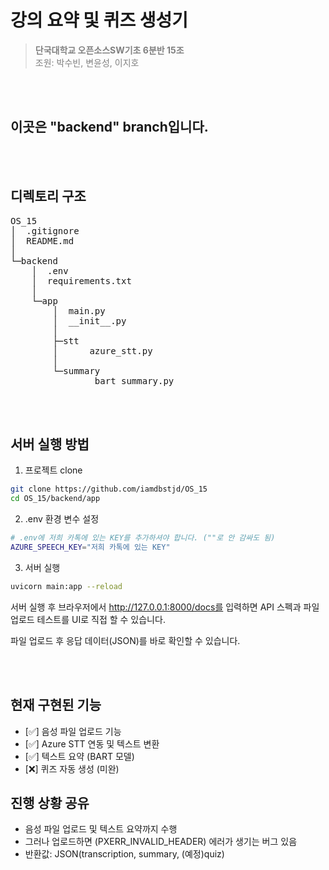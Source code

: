 # 강의 요약 및 퀴즈 생성기

> <span style="color:gray"><strong>단국대학교 오픈소스SW기초 6분반 15조</strong><br>
조원: 박수빈, 변윤성, 이지호</span>

<br><br>

## 이곳은 "backend" branch입니다.

<br><br>

## 디렉토리 구조
<pre>
OS_15
│  .gitignore
│  README.md
│
└─backend
    │  .env
    │  requirements.txt
    │
    └─app
        │  main.py
        │  __init__.py
        │
        ├─stt
        │      azure_stt.py
        │
        └─summary
                bart_summary.py
</pre>
<br><br>

## 서버 실행 방법

1. 프로젝트 clone
```bash 
git clone https://github.com/iamdbstjd/OS_15
cd OS_15/backend/app
```
2. .env 환경 변수 설정
```bash
# .env에 저희 카톡에 있는 KEY를 추가하셔야 합니다. (""로 안 감싸도 됨)
AZURE_SPEECH_KEY="저희 카톡에 있는 KEY"
```
3. 서버 실행
```bash
uvicorn main:app --reload
```
서버 실행 후 브라우저에서 http://127.0.0.1:8000/docs를 입력하면 API 스펙과 파일 업로드 테스트를 UI로 직접 할 수 있습니다.

파일 업로드 후 응답 데이터(JSON)를 바로 확인할 수 있습니다.

<br><br>

##  현재 구현된 기능

- [✅] 음성 파일 업로드 기능
- [✅] Azure STT 연동 및 텍스트 변환
- [✅] 텍스트 요약 (BART 모델)
- [❌] 퀴즈 자동 생성 (미완)

## 진행 상황 공유
- 음성 파일 업로드 및 텍스트 요약까지 수행
- 그러나 업로드하면 (PXERR_INVALID_HEADER) 에러가 생기는 버그 있음
- 반환값: JSON(transcription, summary, (예정)quiz)

